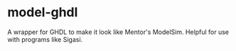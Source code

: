 model-ghdl
==========

A wrapper for GHDL to make it look like Mentor's ModelSim. Helpful for use with programs like Sigasi.
